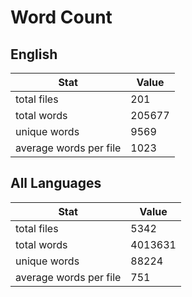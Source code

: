 # Word Count

## English

Stat | Value
---- | -----
total files | 201
total words | 205677
unique words | 9569
average words per file | 1023

## All Languages

Stat | Value
---- | -----
total files | 5342
total words | 4013631
unique words | 88224
average words per file | 751
